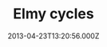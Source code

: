 ---
date: 2013-04-23T13:20:56.000Z
title: Elmy cycles
latitude: 52.05639308645004
longitude: 1.1646691345224371
category: checkin
---
